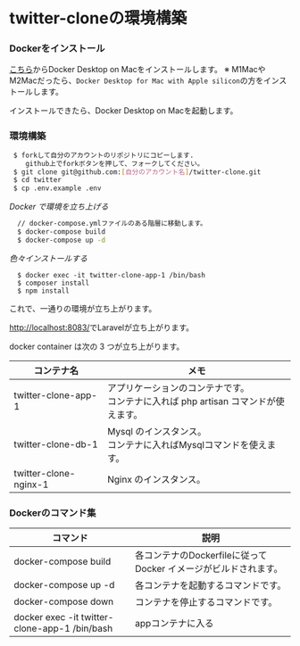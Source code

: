 # twitter-cloneの環境構築

### Dockerをインストール
[こちら](https://docs.docker.com/desktop/install/mac-install/)からDocker Desktop on Macをインストールします。
※ M1MacやM2Macだったら、``Docker Desktop for Mac with Apple silicon``の方をインストールします。

インストールできたら、Docker Desktop on Macを起動します。
### 環境構築

```bash
 $ forkして自分のアカウントのリポジトリにコピーします.
    github上でforkボタンを押して、フォークしてください。　
 $ git clone git@github.com:[自分のアカウント名]/twitter-clone.git
 $ cd twitter
 $ cp .env.example .env
```

_Docker で環境を立ち上げる_

```bash
  // docker-compose.ymlファイルのある階層に移動します。
  $ docker-compose build
  $ docker-compose up -d
```

_色々インストールする_
```
  $ docker exec -it twitter-clone-app-1 /bin/bash
  $ composer install
  $ npm install
```

これで、一通りの環境が立ち上がります。

[http://localhost:8083/](http://localhost:80883)でLaravelが立ち上がります。

docker container は次の 3 つが立ち上がります。

| コンテナ名            | メモ                                                                                                  |
| --------------------- | ----------------------------------------------------------------------------------------------------- |
| twitter-clone-app-1 | アプリケーションのコンテナです。<br>コンテナに入れば php artisan コマンドが使えます。 |
| twitter-clone-db-1| Mysql のインスタンス。<br> コンテナに入ればMysqlコマンドを使えます。                                             |
| twitter-clone-nginx-1 | Nginx のインスタンス。      |


### Dockerのコマンド集

| コマンド                | 説明                                                                                                  |
| --------------------- | ----------------------------------------------------------------------------------------------------- |
| docker-compose build  | 各コンテナのDockerfileに従ってDocker イメージがビルドされます。                                                |
| docker-compose up -d  | 各コンテナを起動するコマンドです。                                                                          |
| docker-compose down   | コンテナを停止するコマンドです。                                                                            |
| docker exec -it twitter-clone-app-1 /bin/bash   | appコンテナに入る                                                               |